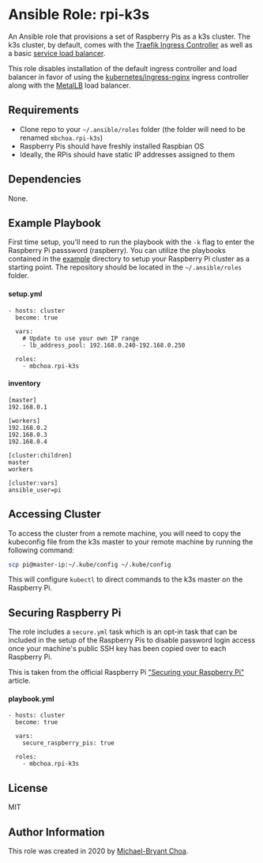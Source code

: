 Ansible Role: rpi-k3s
=========

An Ansible role that provisions a set of Raspberry Pis as a k3s cluster. The k3s cluster, by default, comes with the [Traefik Ingress Controller](https://rancher.com/docs/k3s/latest/en/networking/#traefik-ingress-controller) as well as a basic [service load balancer](https://rancher.com/docs/k3s/latest/en/networking/#service-load-balancer).

This role disables installation of the default ingress controller and load balancer in favor of using the [kubernetes/ingress-nginx](https://kubernetes.github.io/ingress-nginx/) ingress controller along with the [MetalLB](https://metallb.universe.tf/) load balancer.

Requirements
------------

* Clone repo to your `~/.ansible/roles` folder (the folder will need to be renamed `mbchoa.rpi-k3s`)
* Raspberry Pis should have freshly installed Raspbian OS
* Ideally, the RPis should have static IP addresses assigned to them

Dependencies
------------

None.

Example Playbook
----------------

First time setup, you'll need to run the playbook with the `-k` flag to enter the Raspberry Pi passsword (raspberry). You can utilize the playbooks contained in the [example](example) directory to setup your Raspberry Pi cluster as a starting point. The repository should be located in the `~/.ansible/roles` folder.

#### setup.yml
    - hosts: cluster
      become: true

      vars:
        # Update to use your own IP range
        - lb_address_pool: 192.168.0.240-192.168.0.250

      roles:
        - mbchoa.rpi-k3s

#### inventory
    [master]
    192.168.0.1

    [workers]
    192.168.0.2
    192.168.0.3
    192.168.0.4

    [cluster:children]
    master
    workers

    [cluster:vars]
    ansible_user=pi

Accessing Cluster
-----------------

To access the cluster from a remote machine, you will need to copy the kubeconfig file from the k3s master to your remote machine by running the following command:

```bash
scp pi@master-ip:~/.kube/config ~/.kube/config
```

This will configure `kubectl` to direct commands to the k3s master on the Raspberry Pi.

Securing Raspberry Pi
---------------------

The role includes a `secure.yml` task which is an opt-in task that can be included in the setup of the Raspberry Pis to disable password login access once your machine's public SSH key has been copied over to each Raspberry Pi.

This is taken from the official Raspberry Pi ["Securing your Raspberry Pi"](https://www.raspberrypi.org/documentation/configuration/security.md) article.

#### playbook.yml
    - hosts: cluster
      become: true

      vars:
        secure_raspberry_pis: true

      roles:
        - mbchoa.rpi-k3s

License
-------

MIT

Author Information
------------------

This role was created in 2020 by [Michael-Bryant Choa](https://www.github.com/mbchoa).
